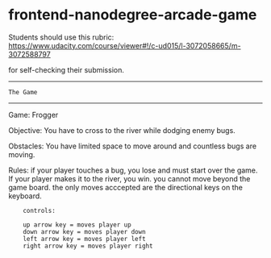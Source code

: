 frontend-nanodegree-arcade-game
===============================

Students should use this rubric: https://www.udacity.com/course/viewer#!/c-ud015/l-3072058665/m-3072588797

for self-checking their submission.

---------------
    The Game
---------------

Game: Frogger

Objective: You have to cross to the river while dodging enemy bugs.

Obstacles: You have limited space to move around and countless bugs are moving.

Rules: if your player touches a bug, you lose and must start over the game. If your player makes it to the river, you win.
		you cannot move beyond the game board. the only moves acccepted are the directional keys on the keyboard.
		
		controls:
		
		up arrow key = moves player up
		down arrow key = moves player down
		left arrow key = moves player left
		right arrow key = moves player right